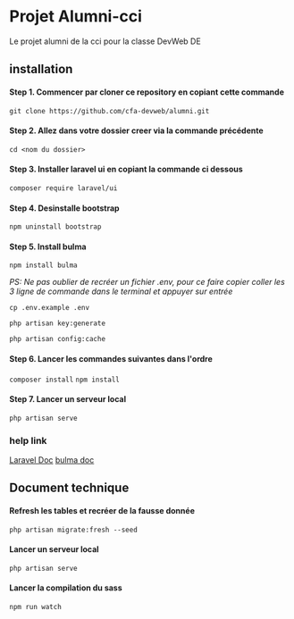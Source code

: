 # Projet Alumni-cci

<p>Le projet alumni de la cci pour la classe DevWeb DE</p>


## installation

#### Step 1. Commencer par cloner ce repository en copiant cette commande
`git clone https://github.com/cfa-devweb/alumni.git`

#### Step 2. Allez dans votre dossier creer via la commande précédente
`cd <nom du dossier>`

#### Step 3. Installer laravel ui en copiant la commande ci dessous
`composer require laravel/ui`

#### Step 4. Desinstalle bootstrap
`npm uninstall bootstrap`

#### Step 5. Install bulma

`npm install bulma` 

*PS: Ne pas oublier de recréer un fichier .env, pour ce faire copier coller les 3 ligne de commande dans le terminal et appuyer sur entrée*

```
cp .env.example .env

php artisan key:generate

php artisan config:cache
```

#### Step 6. Lancer les commandes suivantes dans l'ordre

`composer install` 
`npm install`

#### Step 7. Lancer un serveur local

`php artisan serve`

### help link

[Laravel Doc](https://laravel.com/)
[bulma doc](https://bulma.io/)


## Document technique

#### Refresh les tables et recréer de la fausse donnée
`php artisan migrate:fresh --seed`

#### Lancer un serveur local

`php artisan serve`

#### Lancer la compilation du sass

`npm run watch`


